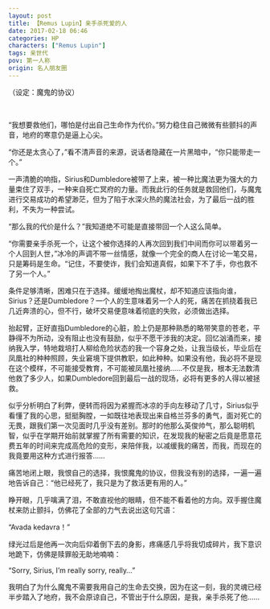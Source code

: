 ```yaml
---
layout: post
title: 【Remus Lupin】亲手杀死爱的人
date: 2017-02-18 06:46
categories: HP
characters: ["Remus Lupin"]
tags: 亲世代
pov: 第一人称
origin: 名人朋友圈
---
```


（设定：魔鬼的协议）

<br>

“我想要救他们，哪怕是付出自己生命作为代价。”努力稳住自己微微有些颤抖的声音，地府的寒意仍是逼上心尖。

“你还是太贪心了，”看不清声音的来源，说话者隐藏在一片黑暗中，“你只能带走一个。”

一声清脆的响指，Sirius和Dumbledore被带了上来，被一种比魔法更为强大的力量束住了双手，一种来自死亡冥府的力量。而我此行的任务就是救回他们，与魔鬼进行交易成功的希望渺茫，但为了陷于水深火热的魔法社会，为了最后一战的胜利，不失为一种尝试。

“那么我的代价是什么？”我知道绝不可能是直接带回一个人这么简单。

“你需要亲手杀死一个，让这个被你选择的人再次回到我们中间而你可以带着另一个人回到人世，”冰冷的声调不带一丝情感，就像一个完全的商人在讨论一笔交易，只是筹码是生命。“记住，不要使诈，我们会知道真假，如果下不了手，你也救不了另一个人。”

条件足够清晰，困难只在于选择。缓缓地掏出魔杖，却不知道应该指向谁，Sirius？还是Dumbledore？一个人的生意味着另一个人的死，痛苦在抓挠着我已几近奔溃的心，但不行，破坏交易便意味着彻底的失败，必须做出选择。

抬起臂，正好直指Dumbledore的心脏，脸上仍是那种熟悉的略带笑意的苍老，平静得不为所动，没有阻止也没有鼓励，似乎不愿干涉我的决定。回忆汹涌而来，接纳我入学，特地栽培打人柳给危险状态的我一个容身之处，让我当级长，毕业后在凤凰社的种种照顾，失业窘境下提供教职，如此种种。如果没有他，我必将不是现在这个模样，不可能接受教育，不可能被凤凰社接纳……不仅是我，根本无法数清他救了多少人，如果Dumbledore回到最后一战的现场，必将有更多的人得以被拯救。

似乎分析明白了利弊，便转而将因为紧握而冰凉的手向左移动了几寸，Sirius似乎看懂了我的心思，挺挺胸膛，一如既往地表现出来自格兰芬多的勇气，面对死亡的无畏，跟我们第一次见面时几乎没有差别。那时的他那么英俊帅气，那么聪明机智，似乎在学期开始前就掌握了所有需要的知识，在发现我的秘密之后竟是愿意花费五年的时间来完成高危险的变形，来陪伴我，以减缓我的痛苦，而我，而现在的我竟要用这种方式进行报答……

痛苦地闭上眼，我恨自己的选择，我恨魔鬼的协议，但我没有别的选择，一遍一遍地告诉自己：“他已经死了，我只是为了救活更有用的人。” 

睁开眼，几乎噙满了泪，不敢直视他的眼睛，但不能不看着他的方向。双手握住魔杖来防止颤抖，仿佛花了全部的力气去说出这句咒语：

“Avada kedavra！”

绿光过后是他再一次向后仰着倒下去的身影，疼痛感几乎将我切成碎片，我下意识地跪下，仿佛是赎罪般无助地喃喃：

“Sorry, Sirius, I’m really sorry, really…”

我明白了为什么魔鬼不需要我用自己的生命去交换，因为在这一刻，我的灵魂已经半步踏入了地府，我不会原谅自己，不管出于什么原因，是我，亲手杀死了他……

